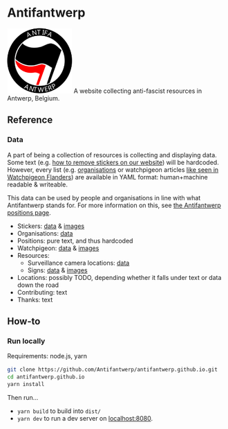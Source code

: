 # Antifantwerp

<img src="src/assets/antifa.svg" width="150px" alt="An antifa logo: a white circle with a black border. Within the circle is a black flag on the front, and left-below-behind it a red one. The top of the circle says Antifa, the bottom says Antwerp" />
A website collecting anti-fascist resources in Antwerp, Belgium.

## Reference
### Data
A part of being a collection of resources is collecting and displaying data. Some text (e.g. [how to remove stickers on our website](https://www.antifantwerp.org/stickers/#howto)) will be hardcoded. However, every list (e.g. [organisations](https://www.antifantwerp.org/organisations/) or watchpigeon articles [like seen in Watchpigeon Flanders](https://www.antifantwerp.org/watchpigeon/flanders/)) are available in YAML format: human+machine readable & writeable.

This data can be used by people and organisations in line with what Antifantwerp stands for. For more information on this, see [the Antifantwerp positions page](https://www.antifantwerp.org/positions/).

- Stickers: [data](src/_data/stickers/) & [images](src/assets/stickers/)
- Organisations: [data](src/_data/organisations.yaml)
- Positions: pure text, and thus hardcoded
- Watchpigeon: [data](src/_data/parties/) & [images](src/assets/parties/)
- Resources:
    - Surveillance camera locations: [data](src/_data/resources/surveillance_cameras.yaml)
    - Signs: [data](src/_data/resources/fascist_emblems.yaml) & [images](src/assets/signs/)
- Locations: possibly TODO, depending whether it falls under text or data down the road
- Contributing: text
- Thanks: text

## How-to
### Run locally
Requirements: node.js, yarn

```bash
git clone https://github.com/Antifantwerp/antifantwerp.github.io.git
cd antifantwerp.github.io
yarn install
```
Then run...
- `yarn build` to build into `dist/`
- `yarn dev` to run a dev server on [localhost:8080](http://localhost:8080).

